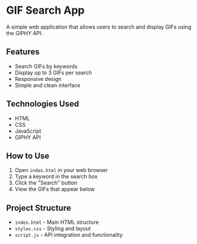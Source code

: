 # GIF Search App

A simple web application that allows users to search and display GIFs using the GIPHY API.

## Features

- Search GIFs by keywords
- Display up to 3 GIFs per search
- Responsive design
- Simple and clean interface

## Technologies Used

- HTML
- CSS
- JavaScript
- GIPHY API

## How to Use

1. Open `index.html` in your web browser
2. Type a keyword in the search box
3. Click the "Search" button
4. View the GIFs that appear below

## Project Structure

- `index.html` - Main HTML structure
- `styles.css` - Styling and layout
- `script.js` - API integration and functionality